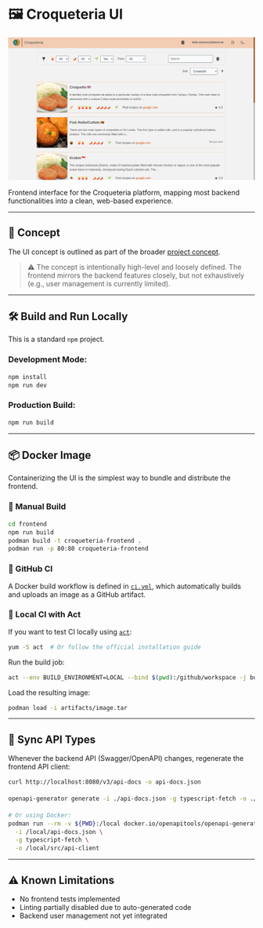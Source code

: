 # 🖼️ Croqueteria UI

![UI screenshot](../imgs/frontend.png)

Frontend interface for the Croqueteria platform, mapping most backend functionalities into a clean, web-based experience.

---

## 🧩 Concept

The UI concept is outlined as part of the broader [project concept](../docs/concept/concept.md).

> ⚠️ The concept is intentionally high-level and loosely defined. The frontend mirrors the backend features closely, but not exhaustively (e.g., user management is currently limited).

---

## 🛠️ Build and Run Locally

This is a standard `npm` project.

### Development Mode:

```bash
npm install
npm run dev
```

### Production Build:

```bash
npm run build
```

---

## 📦 Docker Image

Containerizing the UI is the simplest way to bundle and distribute the frontend.

### 🧪 Manual Build

```bash
cd frontend
npm run build
podman build -t croqueteria-frontend .
podman run -p 80:80 croqueteria-frontend
```

### 🤖 GitHub CI

A Docker build workflow is defined in [`ci.yml`](.github/workflows/ci.yml), which automatically builds and uploads an image as a GitHub artifact.

### 🧰 Local CI with Act

If you want to test CI locally using [`act`](https://github.com/nektos/act):

```bash
yum -S act  # Or follow the official installation guide
```

Run the build job:

```bash
act --env BUILD_ENVIRONMENT=LOCAL --bind $(pwd):/github/workspace -j build-frontend -P ubuntu-latest=catthehacker/ubuntu:act-latest
```

Load the resulting image:

```bash
podman load -i artifacts/image.tar
```

---

## 🔄 Sync API Types

Whenever the backend API (Swagger/OpenAPI) changes, regenerate the frontend API client:

```bash
curl http://localhost:8080/v3/api-docs -o api-docs.json

openapi-generator generate -i ./api-docs.json -g typescript-fetch -o ./src/api-client

# Or using Docker:
podman run --rm -v ${PWD}:/local docker.io/openapitools/openapi-generator-cli generate \
  -i /local/api-docs.json \
  -g typescript-fetch \
  -o /local/src/api-client
```

---

## ⚠️ Known Limitations

- No frontend tests implemented
- Linting partially disabled due to auto-generated code
- Backend user management not yet integrated
